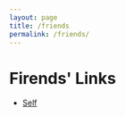 ```yaml
---
layout: page
title: /friends
permalink: /friends/
---
```


# Firends' Links

+ [Self](http://wiki.secbird.com/)